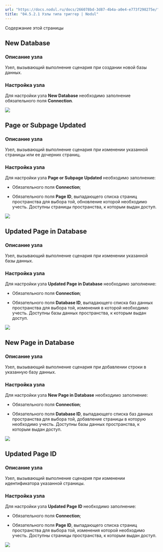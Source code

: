 ```yaml
---
url: "https://docs.nodul.ru/docs/266078bd-3d87-4b4a-a0e4-e773f298275e/"
title: "04.5.2.1 Узлы типа триггер | Nodul"
---
```


Содержание этой страницы

## **New Database** [​](https://docs.nodul.ru/docs/266078bd-3d87-4b4a-a0e4-e773f298275e/\#new-database "Прямая ссылка на new-database")

### Описание узла [​](https://docs.nodul.ru/docs/266078bd-3d87-4b4a-a0e4-e773f298275e/\#%D0%BE%D0%BF%D0%B8%D1%81%D0%B0%D0%BD%D0%B8%D0%B5-%D1%83%D0%B7%D0%BB%D0%B0 "Прямая ссылка на Описание узла")

Узел, вызывающий выполнение сценария при создании новой базы данных.

### Настройка узла [​](https://docs.nodul.ru/docs/266078bd-3d87-4b4a-a0e4-e773f298275e/\#%D0%BD%D0%B0%D1%81%D1%82%D1%80%D0%BE%D0%B9%D0%BA%D0%B0-%D1%83%D0%B7%D0%BB%D0%B0 "Прямая ссылка на Настройка узла")

Для настройки узла **New Database** необходимо заполнение обязательного поля **Connеction**.

![](https://docs.nodul.ru/img/notion/5a22e76f-1244-45f5-b3c5-518fce11d3f2/Untitled.png)

## **Page or Subpage Updated** [​](https://docs.nodul.ru/docs/266078bd-3d87-4b4a-a0e4-e773f298275e/\#page-or-subpage-updated "Прямая ссылка на page-or-subpage-updated")

### Описание узла [​](https://docs.nodul.ru/docs/266078bd-3d87-4b4a-a0e4-e773f298275e/\#%D0%BE%D0%BF%D0%B8%D1%81%D0%B0%D0%BD%D0%B8%D0%B5-%D1%83%D0%B7%D0%BB%D0%B0-1 "Прямая ссылка на Описание узла")

Узел, вызывающий выполнение сценария при изменении указанной страницы или ее дочерних страниц.

### Настройка узла [​](https://docs.nodul.ru/docs/266078bd-3d87-4b4a-a0e4-e773f298275e/\#%D0%BD%D0%B0%D1%81%D1%82%D1%80%D0%BE%D0%B9%D0%BA%D0%B0-%D1%83%D0%B7%D0%BB%D0%B0-1 "Прямая ссылка на Настройка узла")

Для настройки узла **Page or Subpage Updated** необходимо заполнение:

- Обязательного поля **Connеction**;

- Обязательного поля **Page ID**, выпадающего списка страниц пространства для выбора той, обновление которой необходимо учесть. Доступны страницы пространства, к которым выдан доступ.

![](https://docs.nodul.ru/img/notion/6f845786-2537-4cd1-b7d0-48a1c35cdde2/Untitled.png)

## **Updated Page in Database** [​](https://docs.nodul.ru/docs/266078bd-3d87-4b4a-a0e4-e773f298275e/\#updated-page-in-database "Прямая ссылка на updated-page-in-database")

### Описание узла [​](https://docs.nodul.ru/docs/266078bd-3d87-4b4a-a0e4-e773f298275e/\#%D0%BE%D0%BF%D0%B8%D1%81%D0%B0%D0%BD%D0%B8%D0%B5-%D1%83%D0%B7%D0%BB%D0%B0-2 "Прямая ссылка на Описание узла")

Узел, вызывающий выполнение сценария при изменении указанной базы данных.

### Настройка узла [​](https://docs.nodul.ru/docs/266078bd-3d87-4b4a-a0e4-e773f298275e/\#%D0%BD%D0%B0%D1%81%D1%82%D1%80%D0%BE%D0%B9%D0%BA%D0%B0-%D1%83%D0%B7%D0%BB%D0%B0-2 "Прямая ссылка на Настройка узла")

Для настройки узла **Updated Page in Database** необходимо заполнение:

- Обязательного поля **Connеction**;

- Обязательного поля **Database ID**, выпадающего списка баз данных пространства для выбора той, изменения в которой необходимо учесть. Доступны базы данных пространства, к которым выдан доступ.

![](https://docs.nodul.ru/img/notion/b0c73a3b-4b84-4766-8ad6-30f32a4dd1d0/Untitled.png)

## **New Page in Database** [​](https://docs.nodul.ru/docs/266078bd-3d87-4b4a-a0e4-e773f298275e/\#new-page-in-database "Прямая ссылка на new-page-in-database")

### Описание узла [​](https://docs.nodul.ru/docs/266078bd-3d87-4b4a-a0e4-e773f298275e/\#%D0%BE%D0%BF%D0%B8%D1%81%D0%B0%D0%BD%D0%B8%D0%B5-%D1%83%D0%B7%D0%BB%D0%B0-3 "Прямая ссылка на Описание узла")

Узел, вызывающий выполнение сценария при добавлении строки в указанную базу данных.

### Настройка узла [​](https://docs.nodul.ru/docs/266078bd-3d87-4b4a-a0e4-e773f298275e/\#%D0%BD%D0%B0%D1%81%D1%82%D1%80%D0%BE%D0%B9%D0%BA%D0%B0-%D1%83%D0%B7%D0%BB%D0%B0-3 "Прямая ссылка на Настройка узла")

Для настройки узла **New Page in Database** необходимо заполнение:

- Обязательного поля **Connеction**;

- Обязательного поля **Database ID**, выпадающего списка баз данных пространства для выбора той, добавление страницы в которую необходимо учесть. Доступны базы данных пространства, к которым выдан доступ.

![](https://docs.nodul.ru/img/notion/484ce667-e51e-402a-8c47-df51065f3ee8/Untitled.png)

## **Updated Page ID** [​](https://docs.nodul.ru/docs/266078bd-3d87-4b4a-a0e4-e773f298275e/\#updated-page-id "Прямая ссылка на updated-page-id")

### Описание узла [​](https://docs.nodul.ru/docs/266078bd-3d87-4b4a-a0e4-e773f298275e/\#%D0%BE%D0%BF%D0%B8%D1%81%D0%B0%D0%BD%D0%B8%D0%B5-%D1%83%D0%B7%D0%BB%D0%B0-4 "Прямая ссылка на Описание узла")

Узел, вызывающий выполнение сценария при изменении идентификатора указанной страницы.

### Настройка узла [​](https://docs.nodul.ru/docs/266078bd-3d87-4b4a-a0e4-e773f298275e/\#%D0%BD%D0%B0%D1%81%D1%82%D1%80%D0%BE%D0%B9%D0%BA%D0%B0-%D1%83%D0%B7%D0%BB%D0%B0-4 "Прямая ссылка на Настройка узла")

Для настройки узла **Updated Page ID** необходимо заполнение:

- Обязательного поля **Connеction**;

- Обязательного поля **Page ID**, выпадающего списка страниц пространства для выбора той, изменения которой необходимо учесть. Доступны страницы пространства, к которым выдан доступ.

![](https://docs.nodul.ru/img/notion/2e2ffad3-73a2-4064-8ada-6d47428d50e9/Untitled.png)